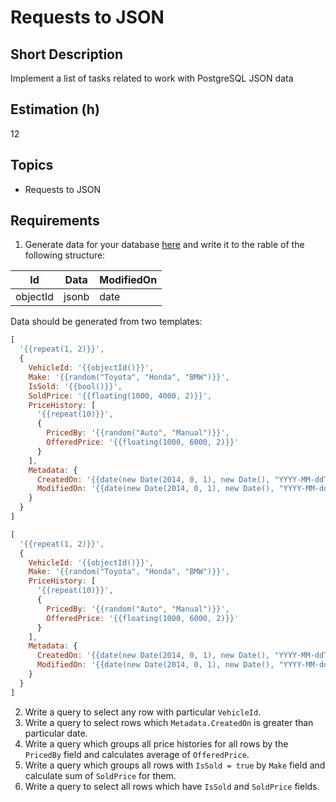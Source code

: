 # Requests to JSON

## Short Description

Implement a list of tasks related to work with PostgreSQL JSON data

## Estimation (h)

12

## Topics

* Requests to JSON

## Requirements

1. Generate data for your database [here](https://www.json-generator.com/) and write it to the rable of the following
   structure:

| Id       | Data  | ModifiedOn |
| -------- | ----- | ---------- |
| objectId | jsonb | date       |

Data should be generated from two templates:

```js
[
  '{{repeat(1, 2)}}',
  {
    VehicleId: '{{objectId()}}',
    Make: '{{random("Toyota", "Honda", "BMW")}}',
    IsSold: '{{bool()}}',
    SoldPrice: '{{floating(1000, 4000, 2)}}',
    PriceHistory: [
      '{{repeat(10)}}',
      {
        PricedBy: '{{random("Auto", "Manual")}}',
        OfferedPrice: '{{floating(1000, 6000, 2)}}'
      }
    ],
    Metadata: {
      CreatedOn: '{{date(new Date(2014, 0, 1), new Date(), "YYYY-MM-ddThh:mm:ss.ZZZZZZZ")}}',
      ModifiedOn: '{{date(new Date(2014, 0, 1), new Date(), "YYYY-MM-ddThh:mm:ss.ZZZZZZZ")}}'
    }
  }
]
```

```js
[
  '{{repeat(1, 2)}}',
  {
    VehicleId: '{{objectId()}}',
    Make: '{{random("Toyota", "Honda", "BMW")}}',
    PriceHistory: [
      '{{repeat(10)}}',
      {
        PricedBy: '{{random("Auto", "Manual")}}',
        OfferedPrice: '{{floating(1000, 6000, 2)}}'
      }
    ],
    Metadata: {
      CreatedOn: '{{date(new Date(2014, 0, 1), new Date(), "YYYY-MM-ddThh:mm:ss.ZZZZZZZ")}}',
      ModifiedOn: '{{date(new Date(2014, 0, 1), new Date(), "YYYY-MM-ddThh:mm:ss.ZZZZZZZ")}}'
    }
  }
]
```

2. Write a query to select any row with particular `VehicleId`.
3. Write a query to select rows which `Metadata.CreatedOn` is greater than particular date.
4. Write a query which groups all price histories for all rows by the `PricedBy` field and calculates average of
   `OfferedPrice`.
5. Write a query which groups all rows with `IsSold = true` by `Make` field and calculate sum of `SoldPrice` for them.
6. Write a query to select all rows which have `IsSold` and `SoldPrice` fields.
